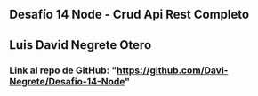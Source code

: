 ## Desafío 14 Node - Crud Api Rest Completo

## Luis David Negrete Otero

### Link al repo de GitHub: "https://github.com/Davi-Negrete/Desafio-14-Node"

